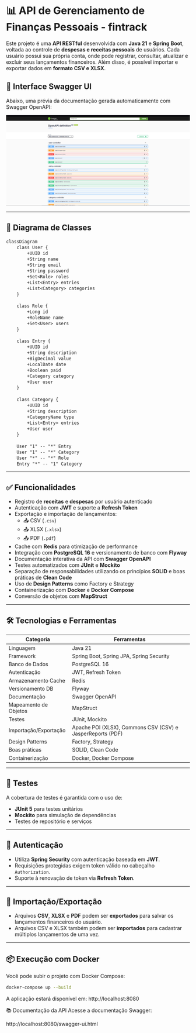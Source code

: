 # 📊 API de Gerenciamento de Finanças Pessoais - fintrack

Este projeto é uma **API RESTful** desenvolvida com **Java 21** e **Spring Boot**, voltada ao controle de **despesas e receitas pessoais** de usuários. Cada usuário possui sua própria conta, onde pode registrar, consultar, atualizar e excluir seus lançamentos financeiros. Além disso, é possível importar e exportar dados em **formato CSV e XLSX**.

## 🔎 Interface Swagger UI

Abaixo, uma prévia da documentação gerada automaticamente com Swagger OpenAPI:

![Swagger UI](docs/swagger-ui.png)

---

## 📘 Diagrama de Classes

```mermaid
classDiagram
    class User {
        +UUID id
        +String name
        +String email
        +String password
        +Set<Role> roles
        +List<Entry> entries
        +List<Category> categories
    }

    class Role {
        +Long id
        +RoleName name
        +Set<User> users
    }

    class Entry {
        +UUID id
        +String description
        +BigDecimal value
        +LocalDate date
        +Boolean paid
        +Category category
        +User user
    }

    class Category {
        +UUID id
        +String description
        +CategoryName type
        +List<Entry> entries
        +User user
    }

    User "1" -- "*" Entry
    User "1" -- "*" Category
    User "*" -- "*" Role
    Entry "*" -- "1" Category
```

---

## ✅ Funcionalidades

- Registro de **receitas** e **despesas** por usuário autenticado
- Autenticação com **JWT** e suporte a **Refresh Token**
- Exportação e importação de lançamentos:
  - 📤 CSV (`.csv`)
  - 📤 XLSX (`.xlsx`)
  - 📤 PDF (`.pdf`)
- Cache com **Redis** para otimização de performance
- Integração com **PostgreSQL 16** e versionamento de banco com **Flyway**
- Documentação interativa da API com **Swagger OpenAPI**
- Testes automatizados com **JUnit** e **Mockito**
- Separação de responsabilidades utilizando os princípios **SOLID** e boas práticas de **Clean Code**
- Uso de **Design Patterns** como Factory e Strategy
- Containerização com **Docker** e **Docker Compose**
- Conversão de objetos com **MapStruct**

---

## 🛠️ Tecnologias e Ferramentas

| Categoria             | Ferramentas                                               |
|-----------------------|-----------------------------------------------------------|
| Linguagem             | Java 21                                                   |
| Framework             | Spring Boot, Spring JPA, Spring Security                  |
| Banco de Dados        | PostgreSQL 16                                             |
| Autenticação          | JWT, Refresh Token                                        |
| Armazenamento Cache   | Redis                                                     |
| Versionamento DB      | Flyway                                                    |
| Documentação          | Swagger OpenAPI                                           |
| Mapeamento de Objetos | MapStruct                                                 |
| Testes                | JUnit, Mockito                                            |
| Importação/Exportação| Apache POI (XLSX), Commons CSV (CSV) e JasperReports (PDF) |
| Design Patterns       | Factory, Strategy                                         |
| Boas práticas         | SOLID, Clean Code                                         |
| Containerização       | Docker, Docker Compose                                    |

---

## 🧪 Testes

A cobertura de testes é garantida com o uso de:
- **JUnit 5** para testes unitários
- **Mockito** para simulação de dependências
- Testes de repositório e serviços

---

## 🔐 Autenticação

- Utiliza **Spring Security** com autenticação baseada em **JWT**.
- Requisições protegidas exigem token válido no cabeçalho `Authorization`.
- Suporte à renovação de token via **Refresh Token**.

---

## 🔄 Importação/Exportação

- Arquivos **CSV**, **XLSX** e **PDF** podem ser **exportados** para salvar os lançamentos financeiros do usuário.
- Arquivos CSV e XLSX também podem ser **importados** para cadastrar múltiplos lançamentos de uma vez.

---

## 📦 Execução com Docker

Você pode subir o projeto com Docker Compose:

```bash
docker-compose up --build
```

A aplicação estará disponível em: http://localhost:8080

📚 Documentação da API
Acesse a documentação Swagger:

http://localhost:8080/swagger-ui.html
